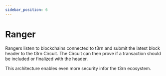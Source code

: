 ```yaml
---
sidebar_position: 6
---
```


# Ranger

Rangers listen to blockchains connected to t3rn and submit the latest block header to the t3rn Circuit. The Circuit can then prove if a transaction should be included or finalized with the header.

This architecture enables even more security infor the t3rn ecosystem.
